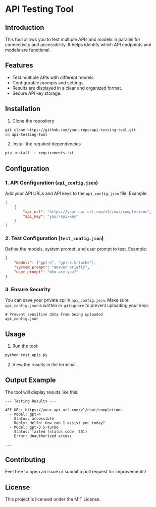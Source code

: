 

# API Testing Tool



## Introduction

This tool allows you to test multiple APIs and models in parallel for connectivity and accessibility. It helps identify which API endpoints and models are functional.


## Features

- Test multiple APIs with different models.
- Configurable prompts and settings.
- Results are displayed in a clear and organized format.
- Secure API key storage.



## Installation

1. Clone the repository

```bash
git clone https://github.com/your-repo/api-testing-tool.git
cd api-testing-tool
```

2. Install the required dependencies
   
```bash
pip install -r requirements.txt
```

## Configuration

### 1. API Configuration (`api_config.json`)

Add your API URLs and API keys to the `api_config.json` file. Example:

```json
[
    {
        "api_url": "https://your-api-url.com/v1/chat/completions",
        "api_key": "your-api-key"
    }
]
```

### 2. Test Configuration (`test_config.json`)

Define the models, system prompt, and user prompt to test. Example:

```json
{
    "models": ["gpt-4", "gpt-3.5-turbo"],
    "system_prompt": "Answer briefly",
    "user_prompt": "Who are you?"
}
```

### 3. Ensure Security

You can save your private api in `api_config.json`. Make sure `api_config.json`is written in`.gitignore` to prevent uploading your keys

```
# Prevent sensitive data from being uploaded
api_config.json
```

## Usage

1. Run the tool:
   
```bash
python test_apis.py
```

2. View the results in the terminal.

## Output Example

The tool will display results like this:

```
--- Testing Results ---

API URL: https://your-api-url.com/v1/chat/completions
  - Model: gpt-4
    Status: accessible
    Reply: Hello! How can I assist you today?
  - Model: gpt-3.5-turbo
    Status: failed (status code: 401)
    Error: Unauthorized access

...
```

## Contributing

Feel free to open an issue or submit a pull request for improvements!

## License

This project is licensed under the MIT License.
